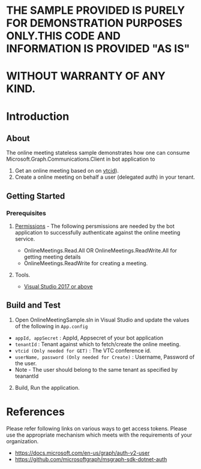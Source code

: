 ﻿# THE SAMPLE PROVIDED IS PURELY FOR DEMONSTRATION PURPOSES ONLY.THIS CODE AND INFORMATION IS PROVIDED "AS IS" 
# WITHOUT WARRANTY OF ANY KIND.

# Introduction

## About
The online meeting stateless sample demonstrates how one can consume Microsoft.Graph.Communications.Client in bot application to
1. Get an online meeting based on on [vtcid](https://docs.microsoft.com/en-us/microsoftteams/cloud-video-interop)).
2. Create a online meeting on behalf a user (delegated auth) in your tenant.

## Getting Started
### Prerequisites
1. [Permissions](https://developer.microsoft.com/en-us/graph/docs/concepts/permissions_reference#online-meetings-permissions) - The following persmissions are needed by the bot application to successfully authenticate against the online meeting service.
   * OnlineMeetings.Read.All OR OnlineMeetings.ReadWrite.All for getting meeting details
   * OnlineMeetings.ReadWrite for creating a meeting.
 
1. Tools.
    * [Visual Studio 2017 or above](https://visualstudio.microsoft.com/downloads/)


## Build and Test

1. Open OnlineMeetingSample.sln in Visual Studio and update the values of the following in `App.config`
  * `appId, appSecret` : AppId, Appsecret of your bot application
  * `tenantId` : Tenant against which to fetch/create the online meeting.
  * `vtcid (Only needed for GET)` : The VTC conference id.
  * `userName, password (Only needed for Create)` : Username, Password of the user. 
  * Note - The user should belong to the same tenant as specified by teanantId  

2. Build, Run the application.
 

# References
Please refer following links on various ways to get access tokens. Please use the appropriate mechanism which meets with the requirements of your organization. 
 * https://docs.microsoft.com/en-us/graph/auth-v2-user
 * https://github.com/microsoftgraph/msgraph-sdk-dotnet-auth
